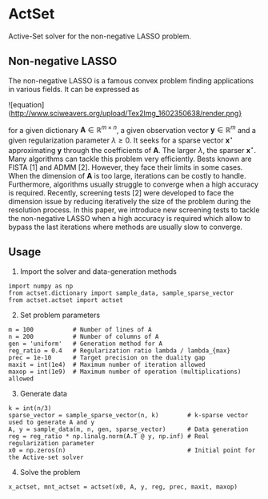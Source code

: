 # ActSet
Active-Set solver for the non-negative LASSO problem.

## Non-negative LASSO

The non-negative LASSO is a famous convex problem finding applications in various fields. It can be expressed as

![equation](http://www.sciweavers.org/upload/Tex2Img_1602350638/render.png}

for a given dictionary $\mathbf{A} \in \mathbb{R}^{m \times n}$, a given observation vector $\mathbf{y} \in \mathbb{R}^m$ and a given regularization parameter $\lambda \geq 0$. It seeks for a sparse vector $\mathbf{x}^{\star}$ approximating $\mathbf{y}$ through the coefficients of $\mathbf{A}$. The larger $\lambda$, the sparser $\mathbf{x}^{\star}$. Many algorithms can tackle this problem very efficiently. Bests known are FISTA [1] and ADMM [2]. However, they face their limits in some cases. When the dimension of $\mathbf{A}$ is too large, iterations can be costly to handle. Furthermore, algorithms usually struggle to converge when a high accuracy is required. Recently, screening tests [2] were developed to face the dimension issue by reducing iteratively the size of the problem during the resolution process. In this paper, we introduce new screening tests to tackle the non-negative LASSO when a high accuracy is required which allow to bypass the last iterations where methods are usually slow to converge.

## Usage

1. Import the solver and data-generation methods
```
import numpy as np
from actset.dictionary import sample_data, sample_sparse_vector
from actset.actset import actset
```

2. Set problem parameters
```
m = 100           # Number of lines of A
n = 200           # Number of columns of A
gen = 'uniform'   # Generation method for A
reg_ratio = 0.4   # Regularization ratio lambda / lambda_{max}
prec = 1e-10      # Target precision on the duality gap
maxit = int(1e4)  # Maximum number of iteration allowed
maxop = int(1e9)  # Maximum number of operation (multiplications) allowed
```

3. Generate data
```
k = int(n/3)
sparse_vector = sample_sparse_vector(n, k)        # k-sparse vector used to generate A and y
A, y = sample_data(m, n, gen, sparse_vector)      # Data generation
reg = reg_ratio * np.linalg.norm(A.T @ y, np.inf) # Real regularization parameter
x0 = np.zeros(n)                                  # Initial point for the Active-set solver
```

4. Solve the problem
```
x_actset, mnt_actset = actset(x0, A, y, reg, prec, maxit, maxop)
```
